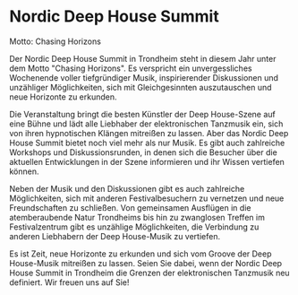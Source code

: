 # Nordic Deep House Summit

Motto: Chasing Horizons

Der Nordic Deep House Summit in Trondheim steht in diesem Jahr unter dem Motto "Chasing Horizons". Es verspricht ein unvergessliches Wochenende voller tiefgründiger Musik, inspirierender Diskussionen und unzähliger Möglichkeiten, sich mit Gleichgesinnten auszutauschen und neue Horizonte zu erkunden.

Die Veranstaltung bringt die besten Künstler der Deep House-Szene auf eine Bühne und lädt alle Liebhaber der elektronischen Tanzmusik ein, sich von ihren hypnotischen Klängen mitreißen zu lassen. Aber das Nordic Deep House Summit bietet noch viel mehr als nur Musik. Es gibt auch zahlreiche Workshops und Diskussionsrunden, in denen sich die Besucher über die aktuellen Entwicklungen in der Szene informieren und ihr Wissen vertiefen können.

Neben der Musik und den Diskussionen gibt es auch zahlreiche Möglichkeiten, sich mit anderen Festivalbesuchern zu vernetzen und neue Freundschaften zu schließen. Von gemeinsamen Ausflügen in die atemberaubende Natur Trondheims bis hin zu zwanglosen Treffen im Festivalzentrum gibt es unzählige Möglichkeiten, die Verbindung zu anderen Liebhabern der Deep House-Musik zu vertiefen.

Es ist Zeit, neue Horizonte zu erkunden und sich vom Groove der Deep House-Musik mitreißen zu lassen. Seien Sie dabei, wenn der Nordic Deep House Summit in Trondheim die Grenzen der elektronischen Tanzmusik neu definiert. Wir freuen uns auf Sie!
